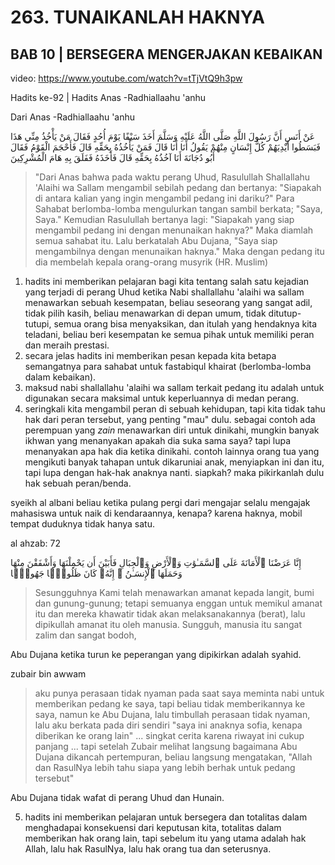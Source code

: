 # 263. TUNAIKANLAH HAKNYA
## BAB 10 | BERSEGERA MENGERJAKAN KEBAIKAN
video: https://www.youtube.com/watch?v=tTjVtQ9h3pw

Hadits ke-92 | Hadits Anas -Radhiallaahu 'anhu

Dari Anas -Radhiallaahu 'anhu

عَنْ أَنَسٍ أَنَّ رَسُولَ اللَّهِ صَلَّى اللَّهُ عَلَيْهِ وَسَلَّمَ أَخَذَ سَيْفًا يَوْمَ أُحُدٍ فَقَالَ مَنْ يَأْخُذُ مِنِّي هَذَا فَبَسَطُوا أَيْدِيَهُمْ كُلُّ إِنْسَانٍ مِنْهُمْ يَقُولُ أَنَا أَنَا قَالَ فَمَنْ يَأْخُذُهُ بِحَقِّهِ قَالَ فَأَحْجَمَ الْقَوْمُ فَقَالَ أَبُو دُجَانَةَ أَنَا آخُذُهُ بِحَقِّهِ قَالَ فَأَخَذَهُ فَفَلَقَ بِهِ هَامَ الْمُشْرِكِينَ

> "Dari Anas bahwa pada waktu perang Uhud, Rasulullah Shallallahu 'Alaihi wa Sallam mengambil sebilah pedang dan bertanya: "Siapakah di antara kalian yang ingin mengambil pedang ini dariku?" Para Sahabat berlomba-lomba mengulurkan tangan sambil berkata; "Saya, Saya." Kemudian Rasulullah bertanya lagi: "Siapakah yang siap mengambil pedang ini dengan menunaikan haknya?" Maka diamlah semua sahabat itu. Lalu berkatalah Abu Dujana, "Saya siap mengambilnya dengan menunaikan haknya." Maka dengan pedang itu dia membelah kepala orang-orang musyrik (HR. Muslim)

1. hadits ini memberikan pelajaran bagi kita tentang salah satu kejadian yang terjadi di perang Uhud ketika Nabi shallallahu 'alaihi wa sallam menawarkan sebuah kesempatan, beliau seseorang yang sangat adil, tidak pilih kasih, beliau menawarkan di depan umum, tidak ditutup-tutupi, semua orang bisa menyaksikan, dan itulah yang hendaknya kita teladani, beliau beri kesempatan ke semua pihak untuk memiliki peran dan meraih prestasi. 
2. secara jelas hadits ini memberikan pesan kepada kita betapa semangatnya para sahabat untuk fastabiqul khairat (berlomba-lomba dalam kebaikan).
3. maksud nabi shallallahu 'alaihi wa sallam terkait pedang itu adalah untuk digunakan secara maksimal untuk keperluannya di medan perang.
4. seringkali kita mengambil peran di sebuah kehidupan, tapi kita tidak tahu hak dari peran tersebut, yang penting "mau" dulu. sebagai contoh ada perempuan yang _zain_ menawarkan diri untuk dinikahi, mungkin banyak ikhwan yang menanyakan apakah dia suka sama saya? tapi lupa menanyakan apa hak dia ketika dinikahi. contoh lainnya orang tua yang mengikuti banyak tahapan untuk dikaruniai anak, menyiapkan ini dan itu, tapi lupa dengan hak-hak anaknya nanti. siapkah? maka pikirkanlah dulu hak sebuah peran/benda.

syeikh al albani
beliau ketika pulang pergi dari mengajar selalu mengajak mahasiswa untuk naik di kendaraannya, kenapa? karena haknya, mobil tempat duduknya tidak hanya satu.

al ahzab: 72

إِنَّا عَرَضْنَا ٱلْأَمَانَةَ عَلَى ٱلسَّمَـٰوَٰتِ وَٱلْأَرْضِ وَٱلْجِبَالِ فَأَبَيْنَ أَن يَحْمِلْنَهَا وَأَشْفَقْنَ مِنْهَا وَحَمَلَهَا ٱلْإِنسَـٰنُ ۖ إِنَّهُۥ كَانَ ظَلُومًۭا جَهُولًۭا

> Sesungguhnya Kami telah menawarkan amanat kepada langit, bumi dan gunung-gunung; tetapi semuanya enggan untuk memikul amanat itu dan mereka khawatir tidak akan melaksanakannya (berat), lalu dipikullah amanat itu oleh manusia. Sungguh, manusia itu sangat zalim dan sangat bodoh,

Abu Dujana ketika turun ke peperangan yang dipikirkan adalah syahid.

zubair bin awwam

> aku punya perasaan tidak nyaman pada saat saya meminta nabi untuk memberikan pedang ke saya, tapi beliau tidak memberikannya ke saya, namun ke Abu Dujana, lalu timbullah perasaan tidak nyaman, lalu aku berkata pada diri sendiri "saya ini anaknya sofia, kenapa diberikan ke orang lain" ... singkat cerita karena riwayat ini cukup panjang ... tapi setelah Zubair melihat langsung bagaimana Abu Dujana dikancah pertempuran, beliau langsung mengatakan, "Allah dan RasulNya lebih tahu siapa yang lebih berhak untuk pedang tersebut"

Abu Dujana tidak wafat di perang Uhud dan Hunain.

5. hadits ini memberikan pelajaran untuk bersegera dan totalitas dalam menghadapai konsekuensi dari keputusan kita, totalitas dalam memberikan hak orang lain, tapi sebelum itu yang utama adalah hak Allah, lalu hak RasulNya, lalu hak orang tua dan seterusnya.
